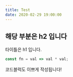 ```yaml
---
title: Test
date: 2020-02-29 19:00:00
---
```


## 해당 부분은 h2 입니다

타이틀은 h1 입니다.

```javascript
const fn = val => val * val;
```
코드블럭도 이쁘게 작성됩니다!